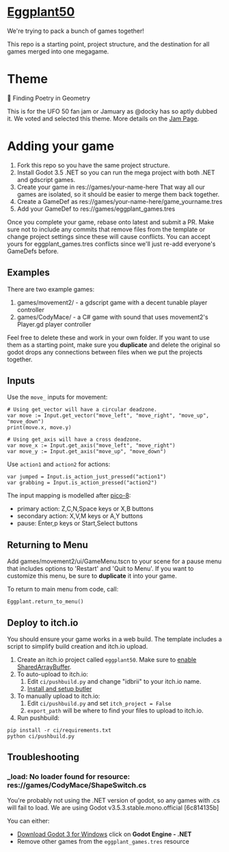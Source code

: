 # [Eggplant50](https://itch.io/jam/eggplant-50)

We're trying to pack a bunch of games together!

This repo is a starting point, project structure, and the destination for all games merged into one megagame.

# Theme

📐 Finding Poetry in Geometry

This is for the UFO 50 fan jam or Jamuary as @docky has so aptly dubbed it. We
voted and selected this theme. More details on the
[Jam Page](https://itch.io/jam/eggplant-50).


# Adding your game

1. Fork this repo so you have the same project structure.
2. Install Godot 3.5 .NET so you can run the mega project with both .NET and gdscript  games.
2. Create your game in res://games/your-name-here That way all our games are isolated, so it should be easier to merge them back together.
3. Create a GameDef as res://games/your-name-here/game_yourname.tres
4. Add your GameDef to res://games/eggplant_games.tres

Once you complete your game, rebase onto latest and submit a PR. Make sure not
to include any commits that remove files from the template or change project
settings since these will cause conflicts. You can accept yours for
eggplant_games.tres conflicts since we'll just re-add everyone's GameDefs
before.


## Examples

There are two example games:

1. games/movement2/ - a gdscript game with a decent tunable player controller
2. games/CodyMace/ - a C# game with sound that uses movement2's Player.gd player controller

Feel free to delete these and work in your own folder. If you want to use them
as a starting point, make sure you **duplicate** and delete the original so
godot drops any connections between files when we put the projects together.


## Inputs

Use the `move_` inputs for movement:

	# Using get_vector will have a circular deadzone.
	var move := Input.get_vector("move_left", "move_right", "move_up", "move_down")
	print(move.x, move.y)

	# Using get_axis will have a cross deadzone.
	var move_x := Input.get_axis("move_left", "move_right")
	var move_y := Input.get_axis("move_up", "move_down")

Use `action1` and `action2` for actions:

	var jumped = Input.is_action_just_pressed("action1")
	var grabbing = Input.is_action_pressed("action2")


The input mapping is modelled after [pico-8](https://iiviigames.github.io/pico8-api/img/input.png):

* primary action: Z,C,N,Space keys or X,B buttons
* secondary action: X,V,M keys or A,Y buttons
* pause: Enter,p keys or Start,Select buttons


## Returning to Menu

Add games/movement2/ui/GameMenu.tscn to your scene for a pause menu that
includes options to 'Restart' and 'Quit to Menu'. If you want to customize this
menu, be sure to **duplicate** it into your game.

To return to main menu from code, call:

    Eggplant.return_to_menu()


## Deploy to itch.io

You should ensure your game works in a web build. The template includes a
script to simplify build creation and itch.io upload.

1. Create an itch.io project called `eggplant50`. Make sure to [enable SharedArrayBuffer](https://itch.io/t/2025776/experimental-sharedarraybuffer-support).
2. To auto-upload to itch.io:
    1. Edit `ci/pushbuild.py` and change "idbrii" to your itch.io name.
    2. [Install and setup butler](https://itch.io/docs/butler/)
2. To manually upload to itch.io:
    1. Edit `ci/pushbuild.py` and set `itch_project = False`
    1. `export_path` will be where to find your files to upload to itch.io.
4. Run pushbuild:

```
pip install -r ci/requirements.txt
python ci/pushbuild.py
```

## Troubleshooting

### _load: No loader found for resource: res://games/CodyMace/ShapeSwitch.cs

You're probably not using the .NET version of godot, so any games with .cs will fail to load. We are using Godot v3.5.3.stable.mono.official [6c814135b]

You can either:
* [Download Godot 3 for Windows](https://godotengine.org/download/3.x/windows/) click on **Godot Engine - .NET**
* Remove other games from the `eggplant_games.tres` resource

